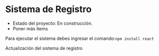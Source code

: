 <h1>Sistema de Registro</h1>
<ul>
<li>Estado del proyecto: En construcción.</li>
<li>Poner más items</li>
</ul>

Para ejecutar el sistema debes ingresar el comando:```npm install react```

Actualización del sistema de registro 

